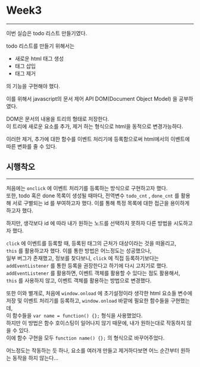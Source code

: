 # Week3

---

이번 실습은 todo 리스트 만들기였다.  

todo 리스트를 만들기 위해서는

- 새로운 html 태그 생성
- 태그 삽입
- 태그 제거

의 기능을 구현해야 했다.

이를 위해서 javascript의 문서 제어 API DOM(Document Object Model) 을 공부하였다.  

DOM은 문서의 내용을 트리의 형태로 저장한다.  
이 트리에 새로운 요소를 추가, 제거 하는 형식으로 html을 동적으로 변경가능하다.

이러한 제거, 추가에 대한 함수를 이벤트 처리기에 등록함으로써 html에서의 이벤트에 따른 변화를 줄 수 있다.  

## 시행착오

---

처음에는 `onclick` 에 이벤트 처리기를 등록하는 방식으로 구현하고자 했다.  
또한, todo 혹은 done 목록이 생성될 때마다, 전역변수 `todo_cnt` , `done_cnt` 를 활용해 서로 구별되는 id 를 부여하고자 했다. 이를 통해 특정 목록에 대한 접근을 용이하게 하고자 했다.

하지만, 생각보다 id 에 따라 내가 원하는 노드를 선택하지 못하자 다른 방법을 시도하고자 했다.

`click` 에 이벤트를 등록할 때, 등록된 태그의 근처가 대상이라는 것을 떠올리고,  
`this` 를 활용하고자 했다. 이를 통한 방법은 어느정도는 성공했으나,  
일부 버그가 존재했고, 정보를 찾다보니, `click` 에 직접 등록하기보다는  
`addEventListener` 를 통한 등록을 권장한다고 하기에 다시 고치기로 했다.  
`addEventListener` 를 활용하면, 이벤트 객체를 활용할 수 있다는 점도 활용해서,  
`this` 를 사용하지 않고, 이벤트 객체를 활용하는 방법으로 변경했다.

또한 이와 별개로, 처음에 `window.onload` 에 초기설정이라 생각한 html 요소들 변수에 저장 및 이벤트 처리기를 등록하고, `window.onload` 바깥에 필요한 함수들을 구현했는데,  
이 함수들을 `var name = function() {};` 형식을 사용했었다.  
하지만 이 방법은 함수 호이스팅이 일어나지 않기 때문에, 내가 원하는대로 작동하지 않을 수 있다.  
이에 함수 구현을 모두 `function name() {};` 의 형식으로 바꾸어주었다.

어느정도는 작동하는 듯 하나, 요소를 여러개 만들고 제거하다보면 어느 순간부터 원하는 동작을 하지 않는다…